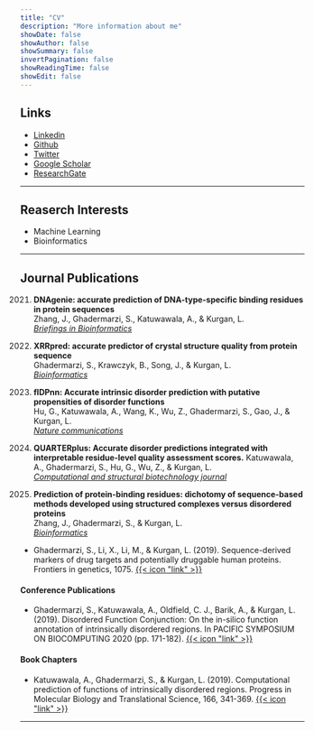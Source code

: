 ```yaml
---
title: "CV"
description: "More information about me"
showDate: false
showAuthor: false
showSummary: false
invertPagination: false
showReadingTime: false
showEdit: false
---
```

## Links

- [Linkedin](https://www.linkedin.com/in/sina-ghadermarzi/)
- [Github](https://github.com/sinaghadermarzi)
- [Twitter](https://twitter.com/GhadermarziSina)
- [Google Scholar](https://scholar.google.com/citations?user=AcpzHc8AAAAJ&hl=en)
- [ResearchGate](https://www.researchgate.net/profile/Sina-Ghadermarzi-2)

---
## Reaserch Interests
- Machine Learning 
- Bioinformatics

---
## Journal Publications 

2021. **DNAgenie: accurate prediction of DNA-type-specific binding residues in protein sequences**
<br>Zhang, J., Ghadermarzi, S., Katuwawala, A., & Kurgan, L. 
<br>[_Briefings in Bioinformatics_](https://doi.org/10.1093/bib/bbab336)


2021. **XRRpred: accurate predictor of crystal structure quality from protein sequence**
<br>Ghadermarzi, S., Krawczyk, B., Song, J., & Kurgan, L.
<br>[_Bioinformatics_](https://doi.org/10.1093/bioinformatics/btab509)


2021. **flDPnn: Accurate intrinsic disorder prediction with putative propensities of disorder functions**
<br>Hu, G., Katuwawala, A., Wang, K., Wu, Z., Ghadermarzi, S., Gao, J., & Kurgan, L. 
<br>[_Nature communications_](https://doi.org/10.1038/s41467-021-24773-7)


2021. **QUARTERplus: Accurate disorder predictions integrated with interpretable residue-level quality assessment scores.**
Katuwawala, A., Ghadermarzi, S., Hu, G., Wu, Z., & Kurgan, L.
<br>[_Computational and structural biotechnology journal_](https://doi.org/10.1016/j.csbj.2021.04.066)

2020. **Prediction of protein-binding residues: dichotomy of sequence-based methods developed using structured complexes versus disordered proteins**
<br>Zhang, J., Ghadermarzi, S., & Kurgan, L.
<br>[_Bioinformatics_](https://doi.org/10.1093/bioinformatics/btaa573)

- Ghadermarzi, S., Li, X., Li, M., & Kurgan, L. (2019). Sequence-derived markers of drug targets and potentially druggable human proteins. Frontiers in genetics, 1075.  [{{< icon "link" >}} ](https://doi.org/10.3389/fgene.2019.01075)


#### Conference Publications
- Ghadermarzi, S., Katuwawala, A., Oldfield, C. J., Barik, A., & Kurgan, L. (2019). Disordered Function Conjunction: On the in-silico function annotation of intrinsically disordered regions. In PACIFIC SYMPOSIUM ON BIOCOMPUTING 2020 (pp. 171-182).  [{{< icon "link" >}} ](https://doi.org/10.1142/9789811215636_0016)

#### Book Chapters
- Katuwawala, A., Ghadermarzi, S., & Kurgan, L. (2019). Computational prediction of functions of intrinsically disordered regions. Progress in Molecular Biology and Translational Science, 166, 341-369.  [{{< icon "link" >}} ](https://doi.org/10.1016/bs.pmbts.2019.04.006)





---

